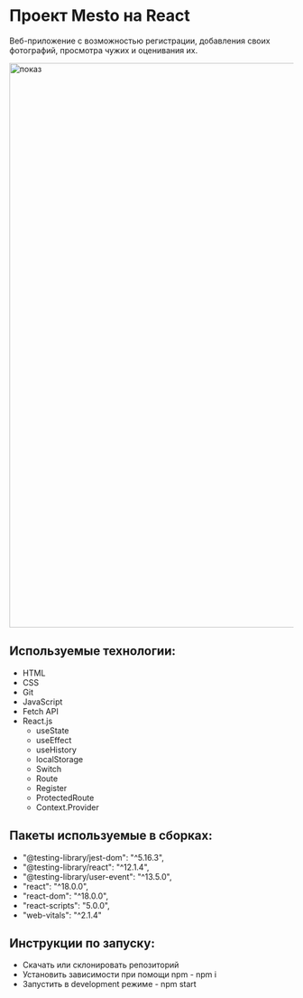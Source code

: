 # Проект Mesto на React

Веб-приложение с возможностью регистрации, добавления своих фотографий, просмотра чужих и оценивания их.

<img src="./readme-gif/presentation.gif" alt="показ" width="1000px">

## Используемые технологии:
* HTML
* CSS
* Git
* JavaScript
* Fetch API
* React.js
  * useState
  * useEffect
  * useHistory
  * localStorage
  * Switch
  * Route
  * Register
  * ProtectedRoute
  * Context.Provider

## Пакеты используемые в сборках:
* "@testing-library/jest-dom": "^5.16.3",
* "@testing-library/react": "^12.1.4",
* "@testing-library/user-event": "^13.5.0",
* "react": "^18.0.0",
* "react-dom": "^18.0.0",
* "react-scripts": "5.0.0",
* "web-vitals": "^2.1.4"

## Инструкции по запуску:
* Скачать или склонировать репозиторий
* Установить зависимости при помощи npm - npm i
* Запустить в development режиме - npm start